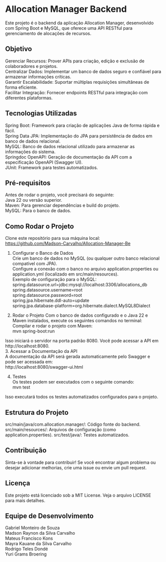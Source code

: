 # Allocation Manager Backend
Este projeto é o backend da aplicação Allocation Manager, desenvolvido com Spring Boot e MySQL, que oferece uma API RESTful para gerenciamento de alocações de recursos.
## Objetivo
Gerenciar Recursos: Prover APIs para criação, edição e exclusão de colaboradores e projetos.<br>
Centralizar Dados: Implementar um banco de dados seguro e confiável para armazenar informações críticas.<br>
Garantir Escalabilidade: Suportar múltiplas requisições simultâneas de forma eficiente.<br>
Facilitar Integração: Fornecer endpoints RESTful para integração com diferentes plataformas.<br>
## Tecnologias Utilizadas
Spring Boot: Framework para criação de aplicações Java de forma rápida e fácil.<br>
Spring Data JPA: Implementação do JPA para persistência de dados em banco de dados relacional.<br>
MySQL: Banco de dados relacional utilizado para armazenar as informações do sistema.<br>
Springdoc OpenAPI: Geração de documentação da API com a especificação OpenAPI (Swagger UI).<br>
JUnit: Framework para testes automatizados.<br>
## Pré-requisitos
Antes de rodar o projeto, você precisará do seguinte:<br>
Java 22 ou versão superior.<br>
Maven: Para gerenciar dependências e build do projeto.<br>
MySQL: Para o banco de dados.<br>
## Como Rodar o Projeto
Clone este repositório para sua máquina local:<br>
https://github.com/Madson-Carvalho/Allocation-Manager-Be<br>
1. Configurar o Banco de Dados<br>
Crie um banco de dados no MySQL (ou qualquer outro banco relacional compatível com JPA).<br>
Configure a conexão com o banco no arquivo application.properties ou application.yml (localizado em src/main/resources).<br>
Exemplo de configuração para o MySQL:<br>
spring.datasource.url=jdbc:mysql://localhost:3306/allocations_db<br>
spring.datasource.username=root<br>
spring.datasource.password=root<br>
spring.jpa.hibernate.ddl-auto=update<br>
spring.jpa.database-platform=org.hibernate.dialect.MySQL8Dialect<br>

2. Rodar o Projeto
Com o banco de dados configurado e o Java 22 e Maven instalados, execute os seguintes comandos no terminal:<br>
Compilar e rodar o projeto com Maven:<br>
mvn spring-boot:run<br>

Isso iniciará o servidor na porta padrão 8080. Você pode acessar a API em http://localhost:8080.<br>
3. Acessar a Documentação da API<br>
A documentação da API será gerada automaticamente pelo Swagger e pode ser acessada em:<br>
http://localhost:8080/swagger-ui.html<br>

4. Testes<br>
Os testes podem ser executados com o seguinte comando:<br>
mvn test<br>

Isso executará todos os testes automatizados configurados para o projeto.<br>
## Estrutura do Projeto
src/main/java/com.allocation.manager/: Código fonte do backend.
src/main/resources/: Arquivos de configuração (como application.properties).
src/test/java/: Testes automatizados.
## Contribuição
Sinta-se à vontade para contribuir! Se você encontrar algum problema ou desejar adicionar melhorias, crie uma issue ou envie um pull request.

## Licença
Este projeto está licenciado sob a MIT License. Veja o arquivo LICENSE para mais detalhes.

## Equipe de Desenvolvimento
Gabriel Monteiro de Souza<br>
Madson Raynon da Silva Carvalho<br>
Mateus Francisco Kons<br>
Mayra Kauane da Silva Carvalho<br>
Rodrigo Teles Dondé<br>
Yuri Grams Broering
